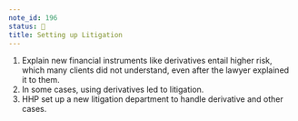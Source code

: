 ```yaml
---
note_id: 196
status: 📝
title: Setting up Litigation
---
```


1. Explain new financial instruments like derivatives entail higher risk, which many clients did not understand, even after the lawyer explained it to them.
1. In some cases, using derivatives led to litigation. 
1. HHP set up a new litigation department to handle derivative and other cases. 